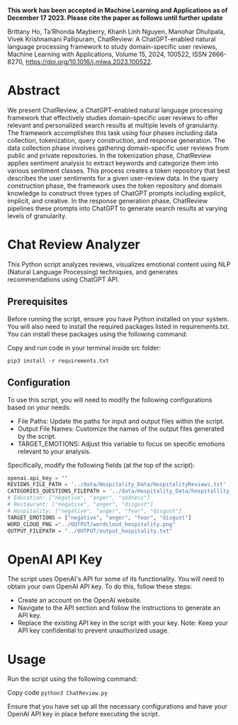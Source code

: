  **This work has been accepted in Machine Learning and Applications as of December 17 2023. Please cite the paper as follows until further update**

Brittany Ho, Ta’Rhonda Mayberry, Khanh Linh Nguyen, Manohar Dhulipala, Vivek Krishnamani Pallipuram,
ChatReview: A ChatGPT-enabled natural language processing framework to study domain-specific user reviews,
Machine Learning with Applications, Volume 15, 2024, 100522, ISSN 2666-8270, https://doi.org/10.1016/j.mlwa.2023.100522.


# Abstract

We present ChatReview, a ChatGPT-enabled natural language processing framework that effectively studies domain-specific user
reviews to offer relevant and personalized search results at multiple levels of granularity. The framework accomplishes this task
using four phases including data collection, tokenization, query construction, and response generation. The data collection phase
involves gathering domain-specific user reviews from public and private repositories. In the tokenization phase, ChatReview applies
sentiment analysis to extract keywords and categorize them into various sentiment classes. This process creates a token repository
that best describes the user sentiments for a given user-review data. In the query construction phase, the framework uses the
token repository and domain knowledge to construct three types of ChatGPT prompts including explicit, implicit, and creative.
In the response generation phase, ChatReview pipelines these prompts into ChatGPT to generate search results at varying levels
of granularity.

# Chat Review Analyzer

This Python script analyzes reviews, visualizes emotional content using NLP (Natural Language Processing) techniques, and generates recommendations using ChatGPT API.

## Prerequisites

Before running the script, ensure you have Python installed on your system. You will also need to install the required packages listed in requirements.txt. You can install these packages using the following command:

Copy and run code in your terminal inside src folder:

<code>pip3 install -r requirements.txt </code>

## Configuration

To use this script, you will need to modify the following configurations based on your needs:

- File Paths: Update the paths for input and output files within the script.
- Output File Names: Customize the names of the output files generated by the script.
- TARGET_EMOTIONS: Adjust this variable to focus on specific emotions relevant to your analysis.

Specifically, modify the following fields (at the top of the script):
```python
openai.api_key = ""
REVIEWS_FILE_PATH = '../data/Hospitality_Data/HospitalityReviews.txt'
CATEGORIES_QUESTIONS_FILEPATH = '../data/Hospitality_Data/hospitallity_explicit.csv'
# Education: ["negative", "anger", "sadness"]
# Restaurant: ["negative", "anger", "disgust"]
# Hospitality: ["negative", "anger", "fear", "disgust"]
TARGET_EMOTIONS = ["negative", "anger", "fear", "disgust"]
WORD_CLOUD_PNG ="../OUTPUT/wordcloud_hospitality.png"
OUTPUT_FILEPATH = "../OUTPUT/output_hospitality.txt"
```



# OpenAI API Key

The script uses OpenAI's API for some of its functionality. You will need to obtain your own OpenAI API key. To do this, follow these steps:

- Create an account on the OpenAI website.
- Navigate to the API section and follow the instructions to generate an API key.
- Replace the existing API key in the script with your key.
Note: Keep your API key confidential to prevent unauthorized usage.

# Usage

Run the script using the following command:

Copy code
<code>python3 ChatReview.py</code>

Ensure that you have set up all the necessary configurations and have your OpenAI API key in place before executing the script.
